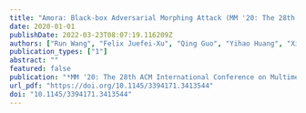 ```yaml
---
title: "Amora: Black-box Adversarial Morphing Attack (MM '20: The 28th ACM International Conference on Multimedia, 2020)"
date: 2020-01-01
publishDate: 2022-03-23T08:07:19.116209Z
authors: ["Run Wang", "Felix Juefei-Xu", "Qing Guo", "Yihao Huang", "Xiaofei Xie", "Lei Ma", "Yang Liu"]
publication_types: ["1"]
abstract: ""
featured: false
publication: "*MM '20: The 28th ACM International Conference on Multimedia, Virtual Event / Seattle, WA, USA, October 12-16, 2020*"
url_pdf: "https://doi.org/10.1145/3394171.3413544"
doi: "10.1145/3394171.3413544"
---
```


